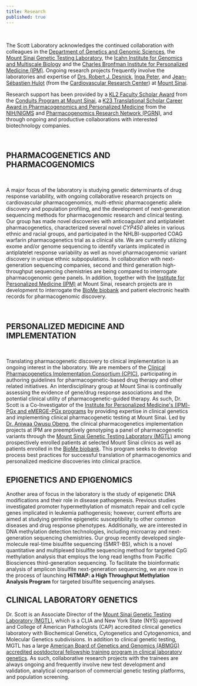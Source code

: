 ```yaml
---
title: Research
published: true
---
```


<br>

The Scott Laboratory acknowledges the continued collaboration with colleagues in the [Department of Genetics and Genomic Sciences](http://icahn.mssm.edu/departments-and-institutes/genomics), the [Mount Sinai Genetic Testing Laboratory](http://icahn.mssm.edu/genetictesting), the [Icahn Institute for Genomics and Multiscale Biology](http://icahn.mssm.edu/departments-and-institutes/genomics) and the [Charles Bronfman Institute for Personalized Medicine (IPM)](http://icahn.mssm.edu/research/institutes/ipm).  Ongoing research projects frequently involve the laboratories and expertise of [Drs. Robert J. Desnick](http://www.mountsinai.org/profiles/robert-j-desnick), [Inga Peter](http://icahn.mssm.edu/profiles/inga-peter), and [Jean-Sébastien Hulot](http://icahn.mssm.edu/research/labs/hulot-laboratory) (from the [Cardiovascular Research Center](http://icahn.mssm.edu/research/centers/cardiovascular-research-center)) at [Mount Sinai](http://icahn.mssm.edu/).  

Research support has been provided by a [KL2 Faculty Scholar Award](http://icahn.mssm.edu/research/institutes/institutes-for-clinical-and-translational-sciences/education-and-career-development/kl2-faculty-scholars-awards) from the [Conduits Program at Mount Sinai](http://icahn.mssm.edu/research/institutes/institutes-for-clinical-and-translational-sciences), a [K23 Translational Scholar Career Award in Pharmacogenomics and Personalized Medicine](http://grants.nih.gov/grants/guide/pa-files/PA-11-009.html) from the [NIH/NIGMS](http://www.nigms.nih.gov/Pages/default.aspx) and [Pharmacogenomics Research Network (PGRN)](http://pgrn.org/display/pgrnwebsite/PGRN+Home), and through ongoing and productive collaborations with interested biotechnology companies.  

<br>

## PHARMACOGENETICS AND PHARMACOGENOMICS  

<br>

A major focus of the laboratory is studying genetic determinants of drug response variability, with ongoing collaborative research projects on cardiovascular pharmacogenomics, multi-ethnic pharmacogenetic allele discovery and population profiling, and the development of next-generation sequencing methods for pharmacogenomic research and clinical testing. Our group has made novel discoveries with anticoagulant and antiplatelet pharmacogenetics, characterized several novel _CYP450_ alleles in various ethnic and racial groups, and participated in the NHLBI-supported COAG warfarin pharmacogenetics trial as a clinical site.  We are currently utilizing exome and/or genome sequencing to identify variants implicated in antiplatelet response variability as well as novel pharmacogenomic variant discovery in unique ethnic subpopulations.  In collaboration with next-generation sequencing companies, second and third generation high-throughput sequencing chemistries are being compared to interrogate pharmacogenomic gene panels.  In addition, together with the [Institute for Personalized Medicine (IPM)](http://icahn.mssm.edu/research/institutes/ipm) at Mount Sinai, research projects are in development to interrogate the [BioMe biobank](http://icahn.mssm.edu/research/institutes/ipm/programs/biome-biobank) and patient electronic health records for pharmacogenomic discovery.  

<br>

##  PERSONALIZED MEDICINE AND IMPLEMENTATION  

<br>

Translating pharmacogenetic discovery to clinical implementation is an ongoing interest in the laboratory.  We are members of the [Clinical Pharmacogenetics Implementation Consortium (CPIC)](https://www.pharmgkb.org/page/cpic), participating in authoring guidelines for pharmacogenetic-based drug therapy and other related initiatives.  An interdisciplinary group at Mount Sinai is continually assessing the evidence of gene/drug response associations and the potential clinical utility of pharmacogenetic-guided therapy.  As such, Dr. Scott is a Co-Investigator of the [Institute for Personalized Medicine's (IPM)-PGx and eMERGE-PGx programs](http://icahn.mssm.edu/research/institutes/ipm/programs/translational-initiatives-for-pharmacogenomics-tip) by providing expertise in clinical genetics and implementing clinical pharmacogenetic testing at Mount Sinai.  Led by [Dr. Aniwaa Owusu Obeng](http://www.mountsinai.org/profiles/aniwaa-owusu-obeng), the clinical pharmacogenetics implementation projects at IPM are preemptively genotyping a panel of pharmacogenetic variants through the [Mount Sinai Genetic Testing Laboratory (MGTL)](http://icahn.mssm.edu/departments-and-institutes/genomics/genetic-testing) among prospectively enrolled patients at selected Mount Sinai clinics as well as patients enrolled in the [BioMe biobank](http://icahn.mssm.edu/research/institutes/ipm/programs/biome-biobank).  This program seeks to develop process best practices for successful translation of pharmacogenomics and personalized medicine discoveries into clinical practice.  

## EPIGENETICS AND EPIGENOMICS  

Another area of focus in the laboratory is the study of epigenetic DNA modifications and their role in disease pathogenesis.  Previous studies investigated promoter hypermethylation of mismatch repair and cell cycle genes implicated in leukemia pathogenesis; however, current efforts are aimed at studying germline epigenetic susceptibility to other common diseases and drug response phenotypes.  Additionally, we are interested in DNA methylation detection technologies, including microarray and next-generation sequencing chemistries.  Our group recently developed single-molecule real-time bisulfite sequencing (SMRT-BS), which is a novel quantitative and multiplexed bisulfite sequencing method for targeted CpG methylation analysis that employs the long read lengths from Pacific Biosciences third-generation sequencing.  To facilitate the bioinformatic analysis of amplicon bisulfite next-generation sequencing, we are now in the process of launching **HiTMAP: a High Throughput Methylation Analysis Program** for targeted bisulfite sequencing analyses.  

## CLINICAL LABORATORY GENETICS  

Dr. Scott is an Associate Director of the [Mount Sinai Genetic Testing Laboratory (MGTL)](http://icahn.mssm.edu/departments-and-institutes/genomics/genetic-testing), which is a CLIA and New York State (NYS) approved and College of American Pathologists (CAP) accredited clinical genetics laboratory with Biochemical Genetics, Cytogenetics and Cytogenomics, and Molecular Genetics subdivisions.  In addition to clinical genetic testing, MGTL has a large [American Board of Genetics and Genomics (ABMGG) accredited postdoctoral fellowship training program in clinical laboratory genetics](http://icahn.mssm.edu/departments-and-institutes/genetics-and-genomic-sciences/programs-and-training/medical-genetics-residency-and-fellowship-programs/diagnostic-clinical-genetics-laboratory-training-program).  As such, collaborative research projects with the trainees are always ongoing and frequently involve new test development and validation, analytical comparison of commercial genetic testing platforms, and population screening.
